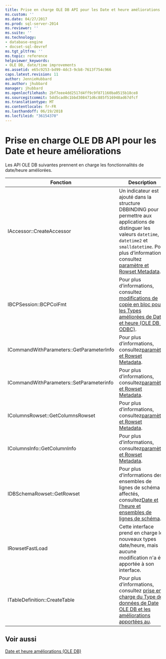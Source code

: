 ```yaml
---
title: Prise en charge OLE DB API pour les Date et heure améliorations | Documents Microsoft
ms.custom: ''
ms.date: 04/27/2017
ms.prod: sql-server-2014
ms.reviewer: ''
ms.suite: ''
ms.technology:
- database-engine
- docset-sql-devref
ms.tgt_pltfrm: ''
ms.topic: reference
helpviewer_keywords:
- OLE DB, date/time improvements
ms.assetid: e65c9253-bd99-4dc3-9cb8-7613f754c966
caps.latest.revision: 11
author: JennieHubbard
ms.author: jhubbard
manager: jhubbard
ms.openlocfilehash: 2bf7eee4dd2517d4ff9c9f871160ba0515b18ce8
ms.sourcegitcommit: 5dd5cad0c1bbd308471d6c885f516948ad67dfcf
ms.translationtype: MT
ms.contentlocale: fr-FR
ms.lasthandoff: 06/19/2018
ms.locfileid: "36154370"
---
```

# <a name="ole-db-api-support-for-date-and-time-enhancements"></a>Prise en charge OLE DB API pour les Date et heure améliorations
  Les API OLE DB suivantes prennent en charge les fonctionnalités de date/heure améliorées.  
  
|Fonction|Description|  
|--------------|-----------------|  
|IAccessor::CreateAccessor|Un indicateur est ajouté dans la structure DBBINDING pour permettre aux applications de distinguer les valeurs `datetime`, `datetime2` et `smalldatetime`. Pour plus d’informations, consultez [paramètre et Rowset Metadata](metadata-parameter-and-rowset.md).|  
|IBCPSession::BCPColFmt|Pour plus d’informations, consultez [modifications de copie en bloc pour les Types améliorées de Date et heure &#40;OLE DB et ODBC&#41;](../native-client-odbc-date-time/bulk-copy-changes-for-enhanced-date-and-time-types-ole-db-and-odbc.md).|  
|ICommandWithParameters::GetParameterInfo|Pour plus d’informations, consultez[paramètre et Rowset Metadata](metadata-parameter-and-rowset.md).|  
|ICommandWithParameters::SetParameterinfo|Pour plus d’informations, consultez[paramètre et Rowset Metadata](metadata-parameter-and-rowset.md).|  
|IColumnsRowset::GetColumnsRowset|Pour plus d’informations, consultez[paramètre et Rowset Metadata](metadata-parameter-and-rowset.md).|  
|IColumnsInfo::GetColumnInfo|Pour plus d’informations, consultez[paramètre et Rowset Metadata](metadata-parameter-and-rowset.md).|  
|IDBSchemaRowset::GetRowset|Pour plus d’informations des ensembles de lignes de schéma affectés, consultez[Date et l’heure et ensembles de lignes de schéma](../native-client-ole-db-rowsets/rowsets.md).|  
|IRowsetFastLoad|Cette interface prend en charge les nouveaux types date/heure, mais aucune modification n'a été apportée à son interface.|  
|ITableDefinition::CreateTable|Pour plus d’informations, consultez [prise en charge du Type de données de Date OLE DB et les améliorations apportées au](data-type-support-for-ole-db-date-and-time-improvements.md).|  
  
## <a name="see-also"></a>Voir aussi  
 [Date et heure améliorations &#40;OLE DB&#41;](date-and-time-improvements-ole-db.md)  
  
  